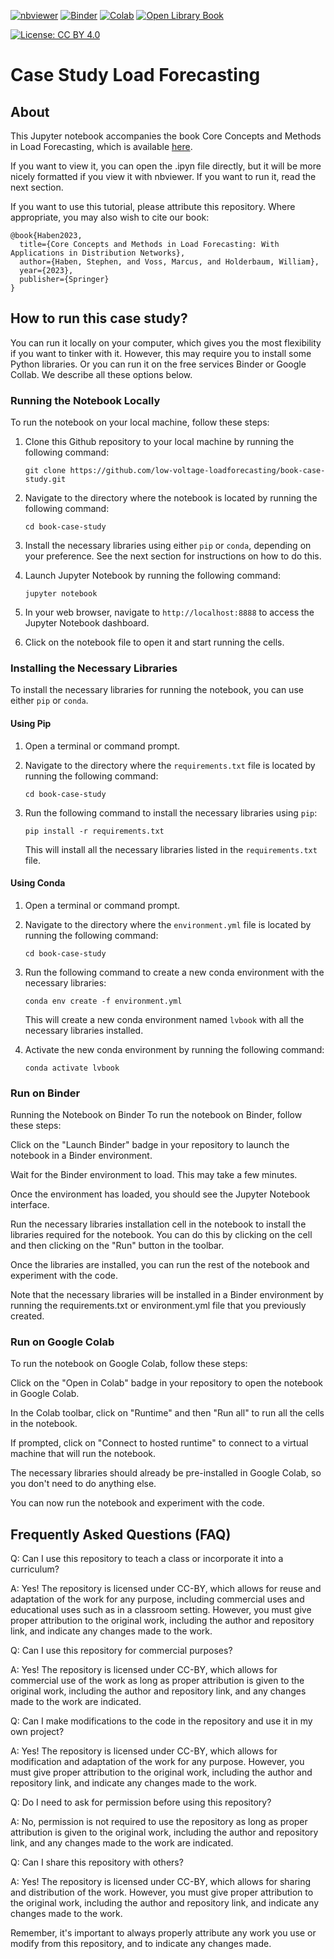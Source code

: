 [![nbviewer](https://img.shields.io/badge/render-nbviewer-orange.svg)](https://nbviewer.jupyter.org/github/low-voltage-loadforecasting/book-case-study/blob/main/Case_Study_LV_Load_Forecasting_with_ML.ipynb) [![Binder](https://mybinder.org/badge_logo.svg)](https://mybinder.org/v2/gh/low-voltage-loadforecasting/book-case-study/main?filepath=Case_Study_LV_Load_Forecasting_with_ML.ipynb) [![Colab](https://img.shields.io/badge/open-in%20Colab-blue.svg)](https://colab.research.google.com/github/low-voltage-loadforecasting/book-case-study/blob/main/Case_Study_LV_Load_Forecasting_with_ML.ipynb) [![Open Library Book](https://img.shields.io/badge/Open_Library-Book-blue.svg)](https://openlibrary.org/works/OL34336875W/)

[![License: CC BY 4.0](https://licensebuttons.net/l/by/4.0/88x31.png)](https://creativecommons.org/licenses/by/4.0/)

# Case Study Load Forecasting

## About

This Jupyter notebook accompanies the book Core Concepts and Methods in Load Forecasting, which is available [here](openlibrary.org/works/OL34336875W/Core_Concepts_and_Methods_in_Load_Forecasting).

If you want to view it, you can open the .ipyn file directly, but it will be more nicely formatted if you view it with nbviewer. If you want to run it, read the next section.

If you want to use this tutorial, please attribute this repository. Where appropriate, you may also wish to cite our book: 
```
@book{Haben2023,
  title={Core Concepts and Methods in Load Forecasting: With Applications in Distribution Networks},
  author={Haben, Stephen, and Voss, Marcus, and Holderbaum, William},
  year={2023},
  publisher={Springer}
}
```

## How to run this case study?

You can run it locally on your computer, which gives you the most flexibility if you want to tinker with it. However, this may require you to install some Python libraries. Or you can run it on the free services Binder or Google Collab. We describe all these options below. 

### Running the Notebook Locally

To run the notebook on your local machine, follow these steps:

1. Clone this Github repository to your local machine by running the following command:

   ```
   git clone https://github.com/low-voltage-loadforecasting/book-case-study.git
   ```

2. Navigate to the directory where the notebook is located by running the following command:

   ```
   cd book-case-study
   ```

3. Install the necessary libraries using either `pip` or `conda`, depending on your preference. See the next section for instructions on how to do this.

4. Launch Jupyter Notebook by running the following command:

   ```
   jupyter notebook
   ```

5. In your web browser, navigate to `http://localhost:8888` to access the Jupyter Notebook dashboard.

6. Click on the notebook file to open it and start running the cells.

### Installing the Necessary Libraries

To install the necessary libraries for running the notebook, you can use either `pip` or `conda`.

#### Using Pip

1. Open a terminal or command prompt.

2. Navigate to the directory where the `requirements.txt` file is located by running the following command:

   ```
   cd book-case-study
   ```

3. Run the following command to install the necessary libraries using `pip`:

   ```
   pip install -r requirements.txt
   ```

   This will install all the necessary libraries listed in the `requirements.txt` file.

#### Using Conda

1. Open a terminal or command prompt.

2. Navigate to the directory where the `environment.yml` file is located by running the following command:

   ```
   cd book-case-study
   ```

3. Run the following command to create a new conda environment with the necessary libraries:

   ```
   conda env create -f environment.yml
   ```

   This will create a new conda environment named `lvbook` with all the necessary libraries installed.

4. Activate the new conda environment by running the following command:

   ```
   conda activate lvbook
   ```


### Run on Binder

Running the Notebook on Binder
To run the notebook on Binder, follow these steps:

Click on the "Launch Binder" badge in your repository to launch the notebook in a Binder environment.

Wait for the Binder environment to load. This may take a few minutes.

Once the environment has loaded, you should see the Jupyter Notebook interface.

Run the necessary libraries installation cell in the notebook to install the libraries required for the notebook. You can do this by clicking on the cell and then clicking on the "Run" button in the toolbar.

Once the libraries are installed, you can run the rest of the notebook and experiment with the code.

Note that the necessary libraries will be installed in a Binder environment by running the requirements.txt or environment.yml file that you previously created.



### Run on Google Colab

To run the notebook on Google Colab, follow these steps:

Click on the "Open in Colab" badge in your repository to open the notebook in Google Colab.

In the Colab toolbar, click on "Runtime" and then "Run all" to run all the cells in the notebook.

If prompted, click on "Connect to hosted runtime" to connect to a virtual machine that will run the notebook.

The necessary libraries should already be pre-installed in Google Colab, so you don't need to do anything else.

You can now run the notebook and experiment with the code.


## Frequently Asked Questions (FAQ)

Q: Can I use this repository to teach a class or incorporate it into a curriculum?

A: Yes! The repository is licensed under CC-BY, which allows for reuse and adaptation of the work for any purpose, including commercial uses and educational uses such as in a classroom setting. However, you must give proper attribution to the original work, including the author and repository link, and indicate any changes made to the work.

Q: Can I use this repository for commercial purposes?

A: Yes! The repository is licensed under CC-BY, which allows for commercial use of the work as long as proper attribution is given to the original work, including the author and repository link, and any changes made to the work are indicated.

Q: Can I make modifications to the code in the repository and use it in my own project?

A: Yes! The repository is licensed under CC-BY, which allows for modification and adaptation of the work for any purpose. However, you must give proper attribution to the original work, including the author and repository link, and indicate any changes made to the work.

Q: Do I need to ask for permission before using this repository?

A: No, permission is not required to use the repository as long as proper attribution is given to the original work, including the author and repository link, and any changes made to the work are indicated.

Q: Can I share this repository with others?

A: Yes! The repository is licensed under CC-BY, which allows for sharing and distribution of the work. However, you must give proper attribution to the original work, including the author and repository link, and indicate any changes made to the work.

Remember, it's important to always properly attribute any work you use or modify from this repository, and to indicate any changes made.

